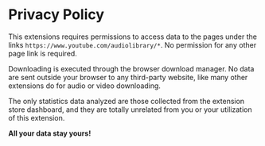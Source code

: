 # Privacy Policy

This extensions requires permissions to access data to the pages under the links
`https://www.youtube.com/audiolibrary/*`. No permission for any other page link is required.

Downloading is executed through the browser download manager. No data are sent outside your
browser to any third-party website, like many other extensions do for audio or video downloading.

The only statistics data analyzed are those collected from the extension store dashboard, and they
 are totally unrelated from you or your utilization of this extension.

**All your data stay yours!**
